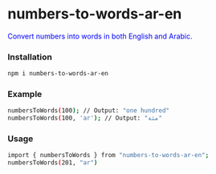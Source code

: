 # numbers-to-words-ar-en

<p style="color:blue">Convert numbers into words in both English and Arabic.</p>

### Installation

```bash
npm i numbers-to-words-ar-en
```

### Example

```bash
numbersToWords(100); // Output: "one hundred"
numbersToWords(100, 'ar'); // Output: "مئة"
```

### Usage

```bash
import { numbersToWords } from "numbers-to-words-ar-en";
numbersToWords(201, "ar")
```
